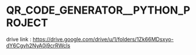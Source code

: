 # QR_CODE_GENERATOR__PYTHON_PROJECT
drive link : https://drive.google.com/drive/u/1/folders/1Zk66MDsxyo-dY6Cgyh2NyA0j9crRWcls
